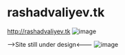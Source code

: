 # rashadvaliyev.tk
http://rashadvaliyev.tk
![image](https://user-images.githubusercontent.com/101444690/195996242-c67afd35-b6cf-418d-9b5b-3275796d3f33.png)

-->Site still under design<---
![image](https://user-images.githubusercontent.com/101444690/195996304-85dcff8e-3c42-46b8-bb2d-953c24c31d5b.png)

